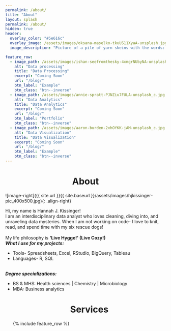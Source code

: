 ```yaml
---
permalink: /about/
title: "About"
layout: splash
permalink: /about/
hidden: true
header:
  overlay_color: "#5e616c"
  overlay_image: /assets/images/oksana-maselko-tkuUS11XyaA-unsplash.jpg
  image_description: "Picture of a pile of yarn skeins with the words: Data driven solutions, hand crafted insights." 

feature_row:
  - image_path: /assets/images/ishan-seefromthesky-4xmgrNUbyNA-unsplash_c.jpg
    alt: "Data processing"
    title: "Data Processing"
    excerpt: "Coming Soon"
    url: "/blog/"
    btn_label: "Example" 
    btn_class: "btn--inverse"
  - image_path: /assets/images/annie-spratt-PJNZiu7FULA-unsplash_c.jpg
    alt: "Data Analytics"
    title: "Data Analytics"
    excerpt: "Coming Soon"
    url: "/blog/"
    btn_label: "Portfolio" 
    btn_class: "btn--inverse"
  - image_path: /assets/images/aaron-burden-2xhOYKK-jAM-unsplash_c.jpg
    alt: "Data Visualization"
    title: "Data Visualization"
    excerpt: "Coming Soon"
    url: "/blog/"
    btn_label: "Example" 
    btn_class: "btn--inverse"
---
```

<h1 style="text-align: center;">About</h1>

![image-right]({{ site.url }}{{ site.baseurl }}/assets/images/hjkissinger-pic_400x500.jpg){: .align-right}

<p>Hi, my name is Hannah J. Kissinger! <br> I am an interdisciplinary data analyst who loves cleaning, diving into, and unraveling data mysteries. When I am not working on code- I love to knit, read, and spend time with my six rescue dogs!<br> 
<br>
My life philosophy is <strong>'Live Hygge!' (Live Cozy!)</strong>
<br>
<em><strong>What I use for my projects:</strong></em>
<br>
<ul>
  <li>Tools- Spreadsheets, Excel, RStudio, BigQuery, Tableau</li>
  <li>Languages- R, SQL</li>
</ul>
<br>
<em><strong>Degree specializations:</strong></em>
<br>
<ul>
  <li>BS & MHS: Health sciences | Chemistry | Microbiology</li>
  <li>MBA: Business analytics</li>
</p>

<h1 style="text-align: center;">Services</h1>
{% include feature_row %}


